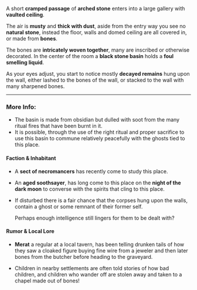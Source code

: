 A short **cramped passage** of **arched stone** enters into a large gallery with **vaulted ceiling**.

The air is **musty** and **thick with dust**, aside from the entry way you see no **natural stone**, instead the floor, walls and domed ceiling are all covered in, or made from **bones**. 

The bones are **intricately woven together**, many are inscribed or otherwise decorated. In the center of the room a **black stone basin** holds a **foul smelling liquid**.

As your eyes adjust, you start to notice mostly **decayed remains** hung upon the wall, either lashed to the bones of the wall, or stacked to the wall with many sharpened bones. 

---

### More Info:

* The basin is made from obsidian but dulled with soot from the many ritual fires that have been burnt in it.
* It is possible, through the use of the right ritual and proper sacrifice to use this basin to commune relatively peacefully with the ghosts tied to this place.

#### Faction & Inhabitant

* A **sect of necromancers** has recently come to study this place.
* An **aged soothsayer**, has long come to this place on the **night of the dark moon** to converse with the spirits that cling to this place.
* If disturbed there is a fair chance that the corpses hung upon the walls, contain a ghost or some remnant of their former self.
 
  Perhaps enough intelligence still lingers for them to be dealt with? 

#### Rumor & Local Lore

* **Merat** a regular at a local tavern, has been telling drunken tails of how they saw a cloaked figure buying fine wire from a jeweler and then later bones from the butcher before heading to the graveyard.

* Children in nearby settlements are often told stories of how bad children, and children who wander off are stolen away and taken to a chapel made out of bones!
